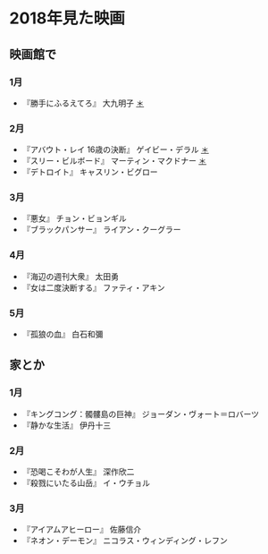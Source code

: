 # 2018年見た映画

## 映画館で

### 1月
- 『勝手にふるえてろ』 大九明子 [＊](http://dump.isbsh.asia/post/169503999133)

### 2月
- 『アバウト・レイ 16歳の決断』 ゲイビー・デラル [＊](http://dump.isbsh.asia/post/170712756598)
- 『スリー・ビルボード』 マーティン・マクドナー [＊](http://dump.isbsh.asia/post/171351934593)
- 『デトロイト』 キャスリン・ビグロー

### 3月
- 『悪女』 チョン・ビョンギル
- 『ブラックパンサー』 ライアン・クーグラー

### 4月
- 『海辺の週刊大衆』 太田勇
- 『女は二度決断する』 ファティ・アキン

### 5月
- 『孤狼の血』 白石和彌

## 家とか

### 1月
- 『キングコング：髑髏島の巨神』 ジョーダン・ヴォート＝ロバーツ
- 『静かな生活』 伊丹十三

### 2月
- 『恐喝こそわが人生』 深作欣二
- 『殺戮にいたる山岳』 イ・ウチョル

### 3月
- 『アイアムアヒーロー』 佐藤信介
- 『ネオン・デーモン』 ニコラス・ウィンディング・レフン

